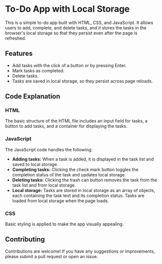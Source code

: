 # To-Do App with Local Storage

This is a simple to-do app built with HTML, CSS, and JavaScript. It allows users to add, complete, and delete tasks, and it stores the tasks in the browser's local storage so that they persist even after the page is refreshed.

## Features

- Add tasks with the click of a button or by pressing Enter.
- Mark tasks as completed.
- Delete tasks.
- Tasks are saved in local storage, so they persist across page reloads.

## Code Explanation

### HTML

The basic structure of the HTML file includes an input field for tasks, a button to add tasks, and a container for displaying the tasks.

### JavaScript

The JavaScript code handles the following:

- **Adding tasks:** When a task is added, it is displayed in the task list and saved to local storage.
- **Completing tasks:** Clicking the check mark button toggles the completion status of the task and updates local storage.
- **Deleting tasks:** Clicking the trash can button removes the task from the task list and from local storage.
- **Local storage:** Tasks are stored in local storage as an array of objects, each containing the task text and its completion status. Tasks are loaded from local storage when the page loads.

### CSS

Basic styling is applied to make the app visually appealing.

## Contributing

Contributions are welcome! If you have any suggestions or improvements, please submit a pull request or open an issue.
